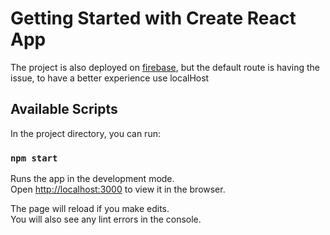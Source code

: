 # Getting Started with Create React App

The project is also deployed on [firebase](https://dybo-f75fb.web.app), but the default route is having the issue, to have a better experience use localHost

## Available Scripts

In the project directory, you can run:

### `npm start`

Runs the app in the development mode.\
Open [http://localhost:3000](http://localhost:3000) to view it in the browser.

The page will reload if you make edits.\
You will also see any lint errors in the console.

